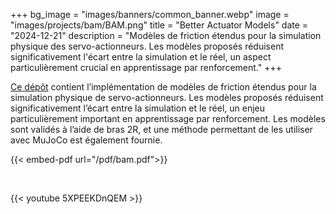 +++
bg_image = "images/banners/common_banner.webp"
image = "images/projects/bam/BAM.png"
title = "Better Actuator Models"
date = "2024-12-21"
description = "Modèles de friction étendus pour la simulation physique des servo-actionneurs. Les modèles proposés réduisent significativement l'écart entre la simulation et le réel, un aspect particulièrement crucial en apprentissage par renforcement."
+++

<a href="https://github.com/Rhoban/bam" target="_blank">Ce dépôt</a> contient l’implémentation de modèles de friction étendus pour la simulation physique de servo-actionneurs. Les modèles proposés réduisent significativement l’écart entre la simulation et le réel, un enjeu particulièrement important en apprentissage par renforcement. Les modèles sont validés à l’aide de bras 2R, et une méthode permettant de les utiliser avec MuJoCo est également fournie. 

{{< embed-pdf url="/pdf/bam.pdf">}}

&nbsp;

{{< youtube 5XPEEKDnQEM >}}

